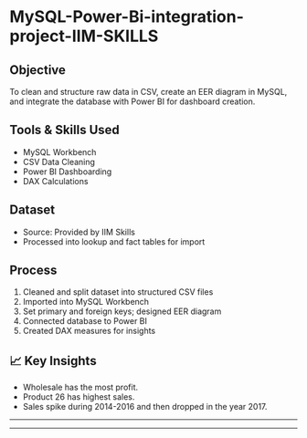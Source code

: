 # MySQL-Power-Bi-integration-project-IIM-SKILLS

## Objective
To clean and structure raw data in CSV, create an EER diagram in MySQL, and integrate the database with Power BI for dashboard creation.

## Tools & Skills Used
- MySQL Workbench
- CSV Data Cleaning
- Power BI Dashboarding
- DAX Calculations

## Dataset
- Source: Provided by IIM Skills
- Processed into lookup and fact tables for import

## Process
1. Cleaned and split dataset into structured CSV files
2. Imported into MySQL Workbench
3. Set primary and foreign keys; designed EER diagram
4. Connected database to Power BI
5. Created DAX measures for insights

## 📈 Key Insights
- Wholesale has the most profit.
- Product 26 has highest sales.
- Sales spike during 2014-2016 and then dropped in the year 2017.
---

---
